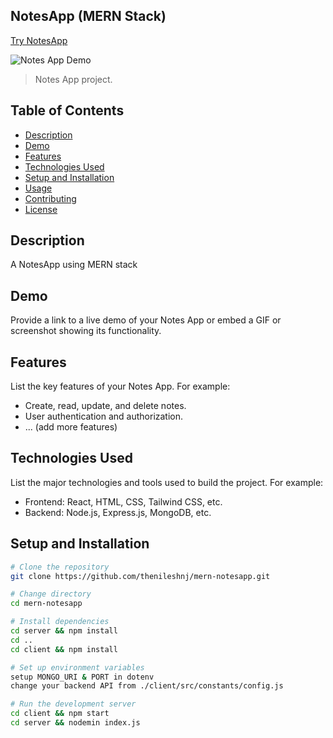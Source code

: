 ## NotesApp (MERN Stack)
[Try NotesApp](https://mernnotesapp.vercel.app/)

![Notes App Demo]([https://mernnotesapp.vercel.app/](https://mernnotesapp.vercel.app/))

> Notes App project.

## Table of Contents
- [Description](#description)
- [Demo](#demo)
- [Features](#features)
- [Technologies Used](#technologies-used)
- [Setup and Installation](#setup-and-installation)
- [Usage](#usage)
- [Contributing](#contributing)
- [License](#license)

## Description

A NotesApp using MERN stack

## Demo

Provide a link to a live demo of your Notes App or embed a GIF or screenshot showing its functionality.

## Features

List the key features of your Notes App. For example:
- Create, read, update, and delete notes.
- User authentication and authorization.
- ... (add more features)

## Technologies Used

List the major technologies and tools used to build the project. For example:
- Frontend: React, HTML, CSS, Tailwind CSS, etc.
- Backend: Node.js, Express.js, MongoDB, etc.

## Setup and Installation


```bash
# Clone the repository
git clone https://github.com/thenileshnj/mern-notesapp.git

# Change directory
cd mern-notesapp

# Install dependencies
cd server && npm install
cd ..
cd client && npm install

# Set up environment variables
setup MONGO_URI & PORT in dotenv
change your backend API from ./client/src/constants/config.js

# Run the development server
cd client && npm start
cd server && nodemin index.js
